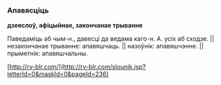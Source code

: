 ### Апавясціць
**дзеяслоў, афіцыйнае, закончанае трыванне**

Паведаміць аб чым-н., давесці да ведама каго-н. А. усіх аб сходзе. || незакончанае трыванне: апавяшчаць. || назоўнік: апавяшчэнне. || прыметнік: апавяшчальны.

<a rel="author">[http://rv-blr.com/](http://rv-blr.com/slounik.jsp?letterId=0&maskId=0&pageId=236)</a>
